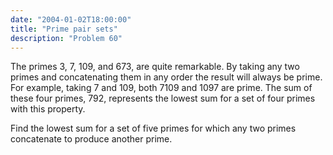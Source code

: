 ```yaml
---
date: "2004-01-02T18:00:00"
title: "Prime pair sets"
description: "Problem 60"
---
```


<p>The primes 3, 7, 109, and 673, are quite remarkable. By taking any two primes and concatenating them in any order the result will always be prime. For example, taking 7 and 109, both 7109 and 1097 are prime. The sum of these four primes, 792, represents the lowest sum for a set of four primes with this property.</p>
<p>Find the lowest sum for a set of five primes for which any two primes concatenate to produce another prime.</p>

